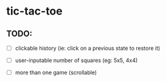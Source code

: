 # tic-tac-toe
## TODO:
 - [ ] clickable history (ie: click on a previous state to restore it)
 - [ ] user-inputable number of squares (eg: 5x5, 4x4)
 - [ ] more than one game (scrollable)
 

